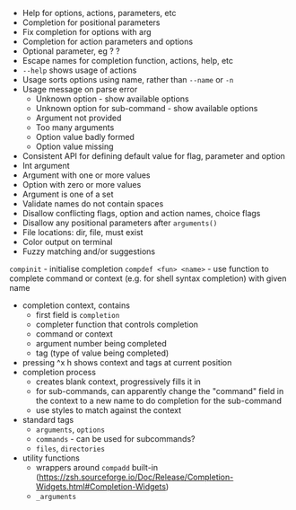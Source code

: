 - Help for options, actions, parameters, etc
- Completion for positional parameters
- Fix completion for options with arg
- Completion for action parameters and options
- Optional parameter, eg <choice>? <choice>? 
- Escape names for completion function, actions, help, etc
- `--help` shows usage of actions 
- Usage sorts options using name, rather than `--name` or `-n`
- Usage message on parse error
  - Unknown option - show available options
  - Unknown option for sub-command - show available options
  - Argument not provided
  - Too many arguments
  - Option value badly formed
  - Option value missing
- Consistent API for defining default value for flag, parameter and option 
- Int argument
- Argument with one or more values
- Option with zero or more values
- Argument is one of a set
- Validate names do not contain spaces
- Disallow conflicting flags, option and action names, choice flags
- Disallow any positional parameters after `arguments()`
- File locations: dir, file, must exist
- Color output on terminal
- Fuzzy matching and/or suggestions

`compinit` - initialise completion
`compdef <fun> <name>` - use function to complete command or context (e.g. for shell syntax completion) with given name
- completion context, contains
  - first field is `completion` 
  - completer function that controls completion
  - command or context
  - argument number being completed
  - tag (type of value being completed)
- pressing ^x h shows context and tags at current position
- completion process
  - creates blank context, progressively fills it in
  - for sub-commands, can apparently change the "command" field in the context to a new name to do completion for the sub-command
  - use styles to match against the context
- standard tags
  - `arguments`, `options`
  - `commands` - can be used for subcommands?
  - `files`, `directories`
- utility functions
  - wrappers around `compadd` built-in (https://zsh.sourceforge.io/Doc/Release/Completion-Widgets.html#Completion-Widgets) 
  - `_arguments`
